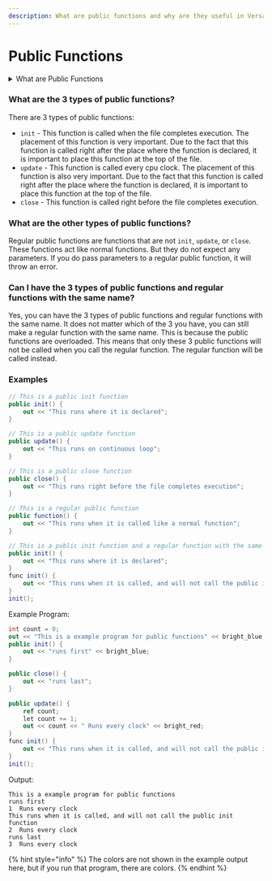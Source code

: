 ```yaml
---
description: What are public functions and why are they useful in Versace.
---
```


# Public Functions

<details>

<summary>What are Public Functions</summary>

A public function is a function that can be called from outside the module. Public functions are declared using the `public` keyword. They also do not expect any parameters. If you do pass parameters to a public function, it will throw an error.

</details>

### What are the 3 types of public functions?

There are 3 types of public functions:

* `init` - This function is called when the file completes execution. The placement of this function is very important. Due to the fact that this function is called right after the place where the function is declared, it is important to place this function at the top of the file.
* `update` - This function is called every cpu clock. The placement of this function is also very important. Due to the fact that this function is called right after the place where the function is declared, it is important to place this function at the top of the file.
* `close` - This function is called right before the file completes execution.

### What are the other types of public functions?

Regular public functions are functions that are not `init`, `update`, or `close`. These functions act like normal functions. But they do not expect any parameters. If you do pass parameters to a regular public function, it will throw an error.

### Can I have the 3 types of public functions and regular functions with the same name?

Yes, you can have the 3 types of public functions and regular functions with the same name. It does not matter which of the 3 you have, you can still make a regular function with the same name. This is because the public functions are overloaded. This means that only these 3 public functions will not be called when you call the regular function. The regular function will be called instead.

### Examples

```csharp
// This is a public init function
public init() {
    out << "This runs where it is declared";
}
```

```csharp
// This is a public update function
public update() {
    out << "This runs on continuous loop";
}
```

```csharp
// This is a public close function
public close() {
    out << "This runs right before the file completes execution";
}
```

```csharp
// This is a regular public function
public function() {
    out << "This runs when it is called like a normal function";
}
```

```csharp
// This is a public init function and a regular function with the same name
public init() {
    out << "This runs where it is declared";
}
func init() {
    out << "This runs when it is called, and will not call the public init function";
}
init();
```

Example Program:

```csharp
int count = 0;
out << "This is a example program for public functions" << bright_blue;
public init() {
    out << "runs first" << bright_blue;
}

public close() {
    out << "runs last";
}

public update() {
    ref count;
    let count += 1;
    out << count << " Runs every clock" << bright_red;
}
func init() {
    out << "This runs when it is called, and will not call the public init function";
}
init();
```

Output:

```
This is a example program for public functions
runs first
1  Runs every clock
This runs when it is called, and will not call the public init function
2  Runs every clock
runs last
3  Runs every clock
```

{% hint style="info" %}
The colors are not shown in the example output here, but if you run that program, there are colors.
{% endhint %}
